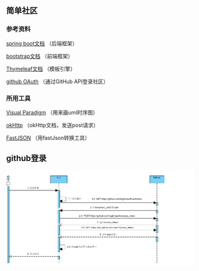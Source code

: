 ## 简单社区

### 参考资料
[spring boot文档](https://zed058.cn/code/dev/Spring%20Boot%20%E5%85%A5%E9%97%A8.html) （后端框架）

[bootstrap文档](https://v3.bootcss.com/getting-started/) （前端框架）

[Thymeleaf文档](https://spring.io/guides/gs/serving-web-content/)  （模板引擎）

[github OAuth](https://developer.github.com/apps/building-oauth-apps/creating-an-oauth-app/) （通过GitHub API登录社区）


### 所用工具
[Visual Paradigm](https://www.visual-paradigm.com/cn/download/) （用来画uml时序图）

[okHttp](https://square.github.io/okhttp/) （okHttp文档，发送post请求）

[FastJSON](https://mvnrepository.com/artifact/com.alibaba/fastjson) （用fastJson转换工具）


## github登录
![githubLogin](images/git登录时序图.jpg)


